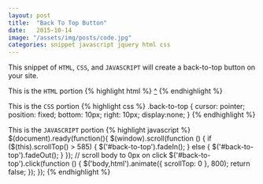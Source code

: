 ```yaml
---
layout: post
title:  "Back To Top Button"
date:   2015-10-14
image: "/assets/img/posts/code.jpg"
categories: snippet javascript jquery html css
---
```

This snippet of `HTML`, `CSS`, and `JAVASCRIPT` will create a back-to-top button on your site.

This is the `HTML` portion
{% highlight html %}
<a id="back-to-top" href="#" class="back-to-top" role="button">&#94;</a>
{% endhighlight %}

This is the `CSS` portion
{% highlight css %}
.back-to-top {
    cursor: pointer;
    position: fixed;
    bottom: 10px;
    right: 10px;
    display:none;
}
{% endhighlight %}

This is the `JAVASCRIPT` portion
{% highlight javascript %}
$(document).ready(function(){
    $(window).scroll(function () {
        if ($(this).scrollTop() > 585) {
            $('#back-to-top').fadeIn();
        } else {
            $('#back-to-top').fadeOut();
        }
    });
    // scroll body to 0px on click
    $('#back-to-top').click(function () {
        $('body,html').animate({
            scrollTop: 0
        }, 800);
        return false;
    });
});
{% endhighlight %}
